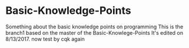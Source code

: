 # Basic-Knowledge-Points
Something about the basic knowledge points on programming
This is the branch1 based on the master of the Basic-Knowlege-Points
It's edited on 8/13/2017.
now test by cqk again 